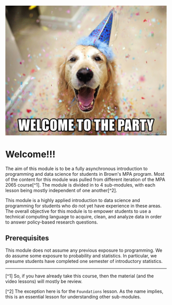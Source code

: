 
![](./assets/images/welcome-to-the-party.jpg)


# Welcome!!!

The aim of this module is to be a fully asynchronous introduction to programming and data science for students in Brown's MPA program. Most of the content for this module was pulled from different iteration of the MPA 2065 course[^1]. The module is divided in to 4 sub-modules, with each lesson being mostly independent of one another[^2].

This module is a highly applied introduction to data science and programming for students who do not yet have experience in these areas. The overall objective for this module is to empower students to use a technical computing language to acquire, clean, and analyze data in order to answer policy-based research questions.

## Prerequisites
This module does not assume any previous exposure to programming. We do assume some exposure to probability and statistics. In particular, we presume students have completed one semester of introductory statistics. 











___
[^1] So, if you have already take this course, then the material (and the video lessons) will mostly be review.

[^2] The exception here is for the `Foundations` lesson. As the name implies, this is an essential lesson for understanding other sub-modules.